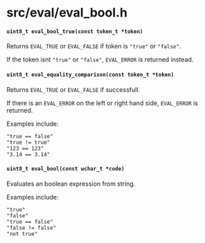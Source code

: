 # src/eval/eval_bool.h

#### `uint8_t eval_bool_true(const token_t *token)`
Returns `EVAL_TRUE` or `EVAL_FALSE` if token is `"true"` or `"false"`.

If the token isnt `"true"` or `"false"`, `EVAL_ERROR` is returned instead.

#### `uint8_t eval_equality_comparison(const token_t *token)`
Returns `EVAL_TRUE` or `EVAL_FALSE` if successfull.

If there is an `EVAL_ERROR` on the left or right hand side, `EVAL_ERROR` is returned.

Examples include:

```
"true == false"
"true != true"
"123 == 123"
"3.14 == 3.14"
```

#### `uint8_t eval_bool(const wchar_t *code)`
Evaluates an boolean expression from string.

Examples include:

```
"true"
"false"
"true == false"
"false != false"
"not true"
```

